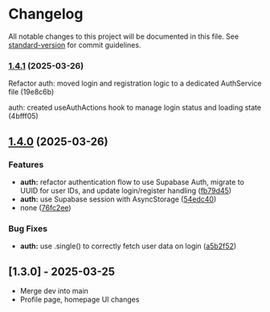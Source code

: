 # Changelog

All notable changes to this project will be documented in this file. See [standard-version](https://github.com/conventional-changelog/standard-version) for commit guidelines.

### [1.4.1](https://github.com/kobihanoch/Strong-Together-App/compare/v1.4.0...v1.4.1) (2025-03-26)

Refactor
auth: moved login and registration logic to a dedicated AuthService file (19e8c6b)

auth: created useAuthActions hook to manage login status and loading state (4bfff05)

## [1.4.0](https://github.com/kobihanoch/Strong-Together-App/compare/v1.3.0...v1.4.0) (2025-03-26)

### Features

- **auth:** refactor authentication flow to use Supabase Auth, migrate to UUID for user IDs, and update login/register handling ([fb79d45](https://github.com/kobihanoch/Strong-Together-App/commit/fb79d459feda69a5ec348f948433a32479889789))
- **auth:** use Supabase session with AsyncStorage ([54edc40](https://github.com/kobihanoch/Strong-Together-App/commit/54edc400542b9b408ecb04fc93a7d25968bd5bde))
- none ([76fc2ee](https://github.com/kobihanoch/Strong-Together-App/commit/76fc2eeae2bed6703927f26529fee321a8a5445f))

### Bug Fixes

- **auth:** use .single() to correctly fetch user data on login ([a5b2f52](https://github.com/kobihanoch/Strong-Together-App/commit/a5b2f52d08a09d9595a10e98473ca52e71f97be1))

## [1.3.0] - 2025-03-25

- Merge dev into main
- Profile page, homepage UI changes
